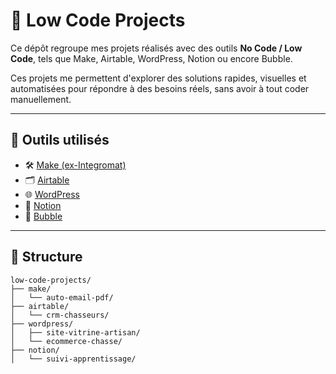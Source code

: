 # 🧰 Low Code Projects

Ce dépôt regroupe mes projets réalisés avec des outils **No Code / Low Code**, tels que Make, Airtable, WordPress, Notion ou encore Bubble.

Ces projets me permettent d'explorer des solutions rapides, visuelles et automatisées pour répondre à des besoins réels, sans avoir à tout coder manuellement.

---

## 🔧 Outils utilisés

- 🛠️ [Make (ex-Integromat)](https://www.make.com/)
- 🗂️ [Airtable](https://airtable.com/)
- 🌐 [WordPress](https://wordpress.org/)
- 🔄 [Notion](https://www.notion.so/)
- 🧱 [Bubble](https://bubble.io/)

---

## 📁 Structure

```plaintext
low-code-projects/
├── make/
│   └── auto-email-pdf/
├── airtable/
│   └── crm-chasseurs/
├── wordpress/
│   ├── site-vitrine-artisan/
│   └── ecommerce-chasse/
├── notion/
│   └── suivi-apprentissage/
